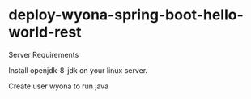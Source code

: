 # deploy-wyona-spring-boot-hello-world-rest
Server Requirements


  Install openjdk-8-jdk on your linux server.
  
  
  Create user wyona to run java
